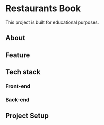 # Restaurants Book
This project is built for educational purposes. 

## About 

## Feature

## Tech stack
### Front-end

### Back-end


## Project Setup


